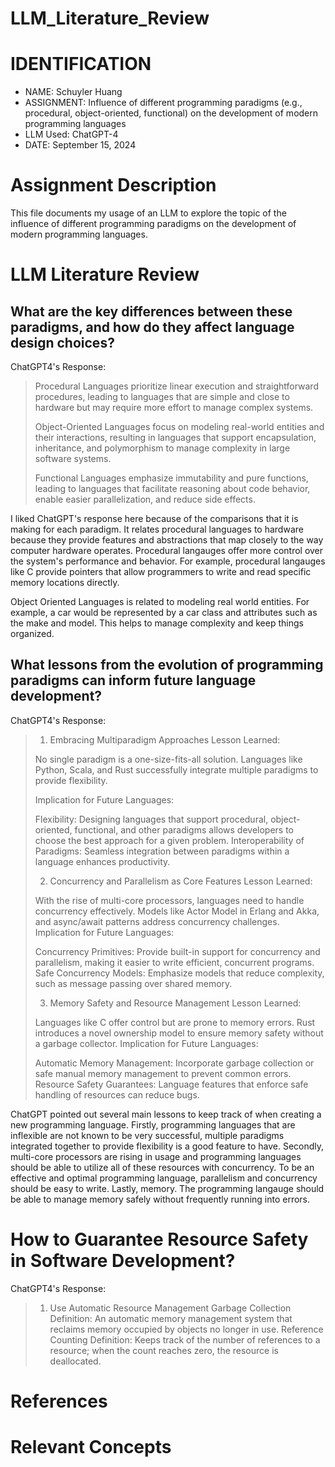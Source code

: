 # LLM_Literature_Review


# IDENTIFICATION
- NAME: Schuyler Huang
- ASSIGNMENT: Influence of different programming paradigms (e.g., procedural, object-oriented, functional) on the development of modern programming languages
- LLM Used: ChatGPT-4
- DATE: September 15, 2024

# Assignment Description
This file documents my usage of an LLM to explore the topic of the influence of different programming paradigms on the development of modern programming languages.

# LLM Literature Review

## What are the key differences between these paradigms, and how do they affect language design choices?

ChatGPT4's Response:
>Procedural Languages prioritize linear execution and straightforward procedures, leading to languages that are simple and close to hardware but may require more effort to manage complex systems.
>
>Object-Oriented Languages focus on modeling real-world entities and their interactions, resulting in languages that support encapsulation, inheritance, and polymorphism to manage complexity in large software systems.
>
>Functional Languages emphasize immutability and pure functions, leading to languages that facilitate reasoning about code behavior, enable easier parallelization, and reduce side effects.
>

I liked ChatGPT's response here because of the comparisons that it is making for each paradigm. It relates procedural languages to hardware because they provide features and abstractions that map closely to the way computer hardware operates. Procedural langauges offer more control over the system's performance and behavior. For example, procedural langauges like C provide pointers that allow programmers to write and read specific memory locations directly. 

Object Oriented Languages is related to modeling real world entities. For example, a car would be represented by a car class and attributes such as the make and model. This helps to manage complexity and keep things organized. 

## What lessons from the evolution of programming paradigms can inform future language development?

ChatGPT4's Response:
>1. Embracing Multiparadigm Approaches
>Lesson Learned:
>
>No single paradigm is a one-size-fits-all solution. Languages like Python, Scala, and Rust successfully integrate multiple paradigms to provide flexibility.
>
>Implication for Future Languages:
>
>Flexibility: Designing languages that support procedural, object-oriented, functional, and other paradigms allows developers to choose the best approach for a given problem.
>Interoperability of Paradigms: Seamless integration between paradigms within a language enhances productivity.
>
>2. Concurrency and Parallelism as Core Features
>Lesson Learned:
>
>With the rise of multi-core processors, languages need to handle concurrency effectively.
>Models like Actor Model in Erlang and Akka, and async/await patterns address concurrency challenges.
>Implication for Future Languages:
>
>Concurrency Primitives: Provide built-in support for concurrency and parallelism, making it easier to write efficient, concurrent programs.
>Safe Concurrency Models: Emphasize models that reduce complexity, such as message passing over shared memory.
>
>3. Memory Safety and Resource Management
>Lesson Learned:
>
>Languages like C offer control but are prone to memory errors.
>Rust introduces a novel ownership model to ensure memory safety without a garbage collector.
>Implication for Future Languages:
>
>Automatic Memory Management: Incorporate garbage collection or safe manual memory management to prevent common errors.
>Resource Safety Guarantees: Language features that enforce safe handling of resources can reduce bugs.

ChatGPT pointed out several main lessons to keep track of when creating a new programming language. Firstly, programming languages that are inflexible are not known to be very successful, multiple paradigms integrated together to provide flexibility is a good feature to have. Secondly, multi-core processors are rising in usage and programming languages should be able to utilize all of these resources with concurrency. To be an effective and optimal programming language, parallelism and concurrency should be easy to write. Lastly, memory. The programming langauge should be able to manage memory safely without frequently running into errors.

# How to Guarantee Resource Safety in Software Development?

ChatGPT4's Response:
>1. Use Automatic Resource Management
>Garbage Collection
>Definition: An automatic memory management system that reclaims memory occupied by objects no longer in use.
>Reference Counting
>Definition: Keeps track of the number of references to a resource; when the count reaches zero, the resource is deallocated.
# References

# Relevant Concepts
